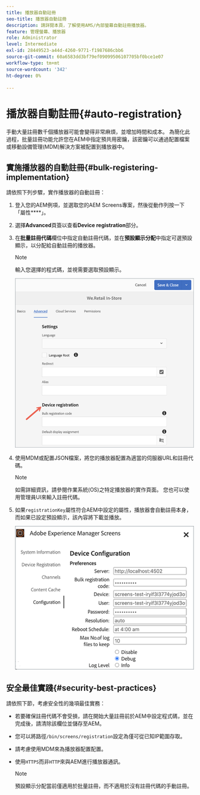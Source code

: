 ```yaml
---
title: 播放器自動註冊
seo-title: 播放器自動註冊
description: 請詳閱本頁，了解使用AMS/內部螢幕自動註冊播放器。
feature: 管理螢幕、播放器
role: Administrator
level: Intermediate
exl-id: 28449523-a44d-4260-9771-f1987686cbb6
source-git-commit: 60a6583dd3bf79ef09099506107705bf0bce1e07
workflow-type: tm+mt
source-wordcount: '342'
ht-degree: 0%

---
```


# 播放器自動註冊{#auto-registration}

手動大量註冊數千個播放器可能會變得非常麻煩，並增加時間和成本。 為簡化此過程，批量註冊功能允許您在AEM中指定預共用密鑰，該密鑰可以通過配置檔案或移動設備管理(MDM)解決方案被配置到播放器中。

## 實施播放器的自動註冊{#bulk-registering-implementation}

請依照下列步驟，實作播放器的自動註冊：

1. 登入您的AEM例項，並選取您的AEM Screens專案，然後從動作列按一下「屬性&#x200B;****」。
1. 選擇&#x200B;**Advanced**&#x200B;頁簽以查看&#x200B;**Device registration**&#x200B;部分。

1. 在&#x200B;**批量註冊代碼**&#x200B;欄位中指定自動註冊代碼，並在&#x200B;**預設顯示分配**&#x200B;中指定可選預設顯示，以分配給自動註冊的播放器。
   >[!NOTE]
   >輸入您選擇的程式碼，並視需要選取預設顯示。

   ![影像](/help/user-guide/assets/auto-registration/auto-register1.png)
1. 使用MDM或配置JSON檔案，將您的播放器配置為適當的伺服器URL和註冊代碼。

   >[!NOTE]
   >如需詳細資訊，請參閱作業系統(OS)之特定播放器的實作頁面。 您也可以使用管理員UI來輸入註冊代碼。

1. 如果`registrationKey`屬性符合AEM中設定的屬性，播放器會自動註冊本身，而如果已設定預設顯示，該內容將下載並播放。

   ![影像](/help/user-guide/assets/auto-registration/auto-register2.png)

## 安全最佳實踐{#security-best-practices}

請依照下節，考慮安全性的幾項最佳實務：

* 若要確保註冊代碼不會受損，請在開始大量註冊前於AEM中設定程式碼，並在完成後，請清除該欄位並儲存至AEM。

* 您可以將路徑`/bin/screens/registration`設定為僅可從已知IP範圍存取。

* 請考慮使用MDM來為播放器配置配置。

* 使用`HTTPS`而非`HTTP`來與AEM進行播放器通訊。

   >[!NOTE]
   >預設顯示分配當前僅適用於批量註冊，而不適用於沒有註冊代碼的手動註冊。
